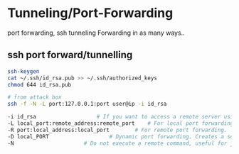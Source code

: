 # Tunneling/Port-Forwarding


port forwarding, ssh tunneling
Forwarding in as many ways..


## ssh port forward/tunnelling

```bash
ssh-keygen
cat ~/.ssh/id_rsa.pub >> ~/.ssh/authorized_keys
chmod 644 id_rsa.pub

# from attack box
ssh -f -N -L port:127.0.0.1:port user@ip -i id_rsa

-i id_rsa					# If you want to access a remote server using a private key.
-L local_port:remote_address:remote_port	# For local port forwarding. 
-R port:local_address:local_port		# For remote port forwarding.  
-D local_PORT					# Dynamic port forwarding. Creates a socks proxy on localhost. 
-N 						# Do not execute a remote command, useful for just forwarding ports
```
